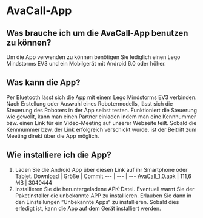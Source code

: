 # AvaCall-App

## Was brauche ich um die AvaCall-App benutzen zu können?

Um die App verwenden zu können benötigen Sie lediglich einen Lego Mindstorms EV3 und ein Mobilgerät mit Android 6.0 oder höher.

## Was kann die App?

Per Bluetooth lässt sich die App mit einem Lego Mindstorms EV3 verbinden. Nach Erstellung oder Auswahl eines Robotermodells, lässt sich die Steuerung des Roboters in der App selbst testen. Funktioniert die Steuerung wie gewollt, kann man einen Partner einladen indem man eine Kennnummer bzw. einen Link für ein Video-Meeting auf unserer Webseite teilt. Sobald die Kennnummer bzw. der Link erfolgreich verschickt wurde, ist der Beitritt zum Meeting direkt über die App möglich. 

## Wie installiere ich die App?

1. Laden Sie die Android App über diesen Link auf ihr Smartphone oder Tablet.
 Download | Größe | Commit
--- | --- | --- 
[AvaCall_1.0.apk](https://drive.google.com/file/d/1jUQPSIBlmDARVwNUM2XojSsnelfVFeXX/view?usp=sharing) | 111,6 MB | 3040444
2. Installieren Sie die heruntergeladene APK-Datei. Eventuell warnt Sie der Paketinstaller die unbekannte APP zu installieren. Erlauben Sie dann in den Einstellungen “Unbekannte Apps“ zu installieren. Sobald dies erledigt ist, kann die App auf dem Gerät installiert werden.


